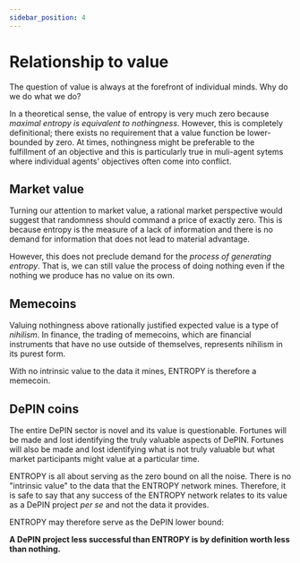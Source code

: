 ```yaml
---
sidebar_position: 4
---
```


# Relationship to value

The question of value is always at the forefront of individual minds. Why do we do what we do?

In a theoretical sense, the value of entropy is very much zero because  _maximal entropy is equivalent to nothingness_. However, this is completely definitional; there exists no requirement that a value function be lower-bounded by zero. At times, nothingness might be preferable to the fulfillment of an objective and this is particularly true in muli-agent sytems where individual agents' objectives often come into conflict.

## Market value

Turning our attention to market value, a rational market perspective would suggest that randomness should command a price of exactly zero. This is because entropy is the measure of a lack of information and there is no demand for information that does not lead to material advantage.

However, this does not preclude demand for the _process of generating entropy_. That is, we can still value the process of doing nothing even if the nothing we produce has no value on its own.

## Memecoins

Valuing nothingness above rationally justified expected value is a type of _nihilism_. In finance, the trading of memecoins, which are financial instruments that have no use outside of themselves, represents nihilism in its purest form.

With no intrinsic value to the data it mines, ENTROPY is therefore a memecoin.

## DePIN coins

The entire DePIN sector is novel and its value is questionable. Fortunes will be made and lost identifying the truly valuable aspects of DePIN. Fortunes will also be made and lost identifying what is not truly valuable but what market participants might value at a particular time.

ENTROPY is all about serving as the zero bound on all the noise. There is no "intrinsic value" to the data that the ENTROPY network mines. Therefore, it is safe to say that any success of the ENTROPY network relates to its value as a DePIN project _per se_ and not the data it provides. 

ENTROPY may therefore serve as the DePIN lower bound:

**A DePIN project less successful than ENTROPY is by definition worth less than nothing.**
